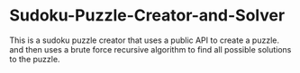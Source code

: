 # Sudoku-Puzzle-Creator-and-Solver
This is a sudoku puzzle creator that uses a public API to create a puzzle. and then uses a brute force recursive algorithm to find all possible solutions to the puzzle.
